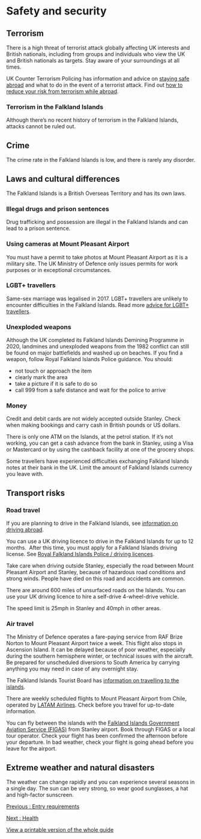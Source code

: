 # Safety and security

## Terrorism

There is a high threat of terrorist attack globally affecting UK interests and British nationals, including from groups and individuals who view the UK and British nationals as targets. Stay aware of your surroundings at all times.

UK Counter Terrorism Policing has information and advice on [staying safe abroad](https://www.counterterrorism.police.uk/safetyadvice/) and what to do in the event of a terrorist attack. Find out [how to reduce your risk from terrorism while abroad](https://www.gov.uk/guidance/reduce-your-risk-from-terrorism-while-abroad).

### Terrorism in the Falkland Islands

Although there’s no recent history of terrorism in the Falkland Islands, attacks cannot be ruled out.

## Crime

The crime rate in the Falkland Islands is low, and there is rarely any disorder.

## Laws and cultural differences

The Falkland Islands is a British Overseas Territory and has its own laws.

### Illegal drugs and prison sentences

Drug trafficking and possession are illegal in the Falkland Islands and can lead to a prison sentence.

### Using cameras at Mount Pleasant Airport

You must have a permit to take photos at Mount Pleasant Airport as it is a military site. The UK Ministry of Defence only issues permits for work purposes or in exceptional circumstances.

### LGBT+ travellers

Same-sex marriage was legalised in 2017. LGBT+ travellers are unlikely to encounter difficulties in the Falkland Islands. Read more [advice for LGBT+ travellers](https://www.gov.uk/lesbian-gay-bisexual-and-transgender-foreign-travel-advice).

### Unexploded weapons

Although the UK completed its Falkland Islands Demining Programme in 2020, landmines and unexploded weapons from the 1982 conflict can still be found on major battlefields and washed up on beaches. If you find a weapon, follow Royal Falkland Islands Police guidance. You should:

* not touch or approach the item
* clearly mark the area
* take a picture if it is safe to do so
* call 999 from a safe distance and wait for the police to arrive

### Money

Credit and debit cards are not widely accepted outside Stanley. Check when making bookings and carry cash in British pounds or US dollars.

There is only one ATM on the Islands, at the petrol station. If it’s not working, you can get a cash advance from the bank in Stanley, using a Visa or Mastercard or by using the cashback facility at one of the grocery shops.

Some travellers have experienced difficulties exchanging Falkland Islands notes at their bank in the UK. Limit the amount of Falkland Islands currency you leave with.

## Transport risks

### Road travel

If you are planning to drive in the Falkland Islands, see [information on driving abroad](https://www.gov.uk/driving-abroad).

You can use a UK driving licence to drive in the Falkland Islands for up to 12 months.  After this time, you must apply for a Falkland Islands driving license. See [Royal Falkland Islands Police / driving licences](https://www.police.gov.fk/driving-licences/).

Take care when driving outside Stanley, especially the road between Mount Pleasant Airport and Stanley, because of hazardous road conditions and strong winds. People have died on this road and accidents are common.

There are around 600 miles of unsurfaced roads on the Islands. You can use your UK driving licence to hire a self-drive 4-wheel-drive vehicle.

The speed limit is 25mph in Stanley and 40mph in other areas.

### Air travel

The Ministry of Defence operates a fare-paying service from RAF Brize Norton to Mount Pleasant Airport twice a week. This flight also stops in Ascension Island. It can be delayed because of poor weather, especially during the southern hemisphere winter, or technical issues with the aircraft. Be prepared for unscheduled diversions to South America by carrying anything you may need in case of any overnight stay.

The Falkland Islands Tourist Board has [information on travelling to the islands](https://www.falklandislands.com/plan-your-trip).

There are weekly scheduled flights to Mount Pleasant Airport from Chile, operated by [LATAM Airlines](https://www.latamairlines.com/gb/en). Check before you travel for up-to-date information.

You can fly between the islands with the [Falkland Islands Government Aviation Service (FIGAS)](https://www.falklands.gov.fk/aviationservice/) from Stanley airport. Book through FIGAS or a local tour operator. Check your flight has been confirmed the afternoon before your departure. In bad weather, check your flight is going ahead before you leave for the airport.

## Extreme weather and natural disasters

The weather can change rapidly and you can experience several seasons in a single day. The sun can be very strong, so wear good sunglasses, a hat and high-factor sunscreen.

[Previous
:
Entry requirements](/foreign-travel-advice/falkland-islands/entry-requirements)

[Next
:
Health](/foreign-travel-advice/falkland-islands/health)

[View a printable version of the whole guide](/foreign-travel-advice/falkland-islands/print)